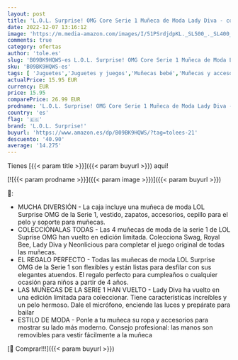 ```yaml
---
layout: post
title: 'L.O.L. Surprise! OMG Core Serie 1 Muñeca de Moda Lady Diva - con Ropa  Accesorios  Zapatos y más - Reedición Limitada para coleccionar - para niños a Partir de 4 años'
date: 2022-12-07 13:16:12
image: 'https://m.media-amazon.com/images/I/51PSrdjdpKL._SL500_._SL400_.jpg'
comments: true
category: ofertas
author: 'tole.es'
slug: 'B09BK9HQWS-es L.O.L. Surprise! OMG Core Serie 1 Muñeca de Moda Lady Diva...'
sku: 'B09BK9HQWS-es'
tags: [ 'Juguetes','Juguetes y juegos','Muñecas bebé','Muñecas y accesorios','l.o.l. surprise!','zapatos','🇪🇸', ]
actualPrice: 15.95 EUR
currency: EUR
price: 15.95
comparePrice: 26.99 EUR
prodname: 'L.O.L. Surprise! OMG Core Serie 1 Muñeca de Moda Lady Diva - con Ropa  Accesorios  Zapatos y más - Reedición Limitada para coleccionar - para niños a Partir de 4 años'
country: 'es'
flag: '🇪🇸'
brand: 'L.O.L. Surprise!'
buyurl: 'https://www.amazon.es/dp/B09BK9HQWS/?tag=tolees-21'
descuento: '40.90'
average: '14.275'
---
```


Tienes [{{< param title >}}]({{< param buyurl >}}) aqui!

[![{{< param prodname >}}]({{< param image >}})]({{< param buyurl >}})

🔎:

- MUCHA DIVERSIÓN - La caja incluye una muñeca de moda LOL Surprise OMG de la Serie 1, vestido, zapatos, accesorios, cepillo para el pelo y soporte para muñecas.
- COLECCIÓNALAS TODAS - Las 4 muñecas de moda de la serie 1 de LOL Suprise OMG han vuelto en edición limitada. Colecciona Swag, Royal Bee, Lady Diva y Neonlicious para completar el juego original de todas las muñecas.
- EL REGALO PERFECTO - Todas las muñecas de moda LOL Surprise OMG de la Serie 1 son flexibles y están listas para desfilar con sus elegantes atuendos. El regalo perfecto para cumpleaños o cualquier ocasión para niños a partir de 4 años.
- LAS MUÑECAS DE LA SERIE 1 HAN VUELTO - Lady Diva ha vuelto en una edición limitada para coleccionar. Tiene características increíbles y un pelo hermoso. Dale el micrófono, enciende las luces y prepárate para bailar
- ESTILO DE MODA - Ponle a tu muñeca su ropa y accesorios para mostrar su lado más moderno. Consejo profesional: las manos son removibles para vestir fácilmente a la muñeca

[🛒 Comprar!!!]({{< param buyurl >}})
